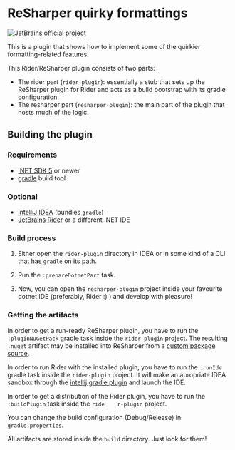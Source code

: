 # ReSharper quirky formattings

[![JetBrains official project](https://jb.gg/badges/official.svg)](https://confluence.jetbrains.com/display/ALL/JetBrains+on+GitHub)

This is a plugin that shows how to implement some of the quirkier formatting-related features.

This Rider/ReSharper plugin consists of two parts:
* The rider part (`rider-plugin`): essentially a stub that sets up the ReSharper plugin for Rider and acts as a build bootstrap with its gradle configuration.
* The resharper part (`resharper-plugin`): the main part of the plugin that hosts much of the logic.

## Building the plugin 

### Requirements

* [.NET SDK 5](https://www.microsoft.com/net/download/windows) or newer
* [gradle](https://gradle.org/) build tool

### Optional

* [IntelliJ IDEA](https://www.jetbrains.com/idea/) (bundles `gradle`)
* [JetBrains Rider](https://www.jetbrains.com/rider/) or a different .NET IDE

### Build process

1. Either open the `rider-plugin` directory in IDEA or in some kind of a CLI that has `gradle` on its path.

2. Run the `:prepareDotnetPart` task.

3. Now, you can open the `resharper-plugin` project inside your favourite dotnet IDE (preferably, Rider :) ) and develop with pleasure!

### Getting the artifacts

In order to get a run-ready ReSharper plugin, you have to run the `:pluginNuGetPack` gradle task inside the `rider-plugin` project. The resulting `.nuget` artifact may be installed into ReSharper from a [custom package source](https://www.jetbrains.com/help/resharper/Managing_Extensions.html#add_package_source).

In order to run Rider with the installed plugin, you have to run the `:runIde` gradle task inside the `rider-plugin` project. It will make an apropriate IDEA sandbox through the [intellij gradle plugin](https://github.com/JetBrains/gradle-intellij-plugin) and launch the IDE.

In order to get a distribution of the Rider plugin, you have to run the `:buildPlugin` task inside the `ride    r-plugin` project.

You can change the build configuration (Debug/Release) in `gradle.properties`.

All artifacts are stored inside the `build` directory. Just look for them!